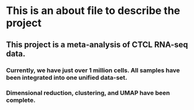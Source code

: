 # This is an about file to describe the project

## This project is a meta-analysis of CTCL RNA-seq data.

### Currently, we have just over 1 million cells. All samples have been integrated into one unified data-set.

### Dimensional reduction, clustering, and UMAP have been complete.